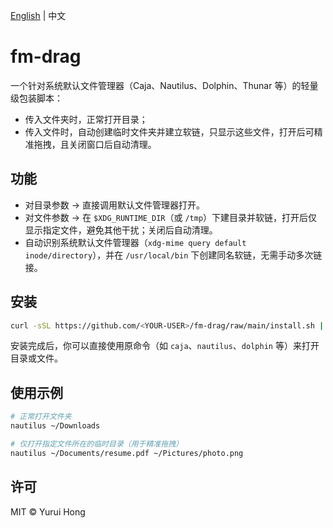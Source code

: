 [English](README.md) | 中文

# fm-drag

一个针对系统默认文件管理器（Caja、Nautilus、Dolphin、Thunar 等）的轻量级包装脚本：  
- 传入文件夹时，正常打开目录；  
- 传入文件时，自动创建临时文件夹并建立软链，只显示这些文件，打开后可精准拖拽，且关闭窗口后自动清理。

## 功能

- 对目录参数 → 直接调用默认文件管理器打开。  
- 对文件参数 → 在 `$XDG_RUNTIME_DIR`（或 `/tmp`）下建目录并软链，打开后仅显示指定文件，避免其他干扰；关闭后自动清理。  
- 自动识别系统默认文件管理器（`xdg-mime query default inode/directory`），并在 `/usr/local/bin` 下创建同名软链，无需手动多次链接。

## 安装

```bash
curl -sSL https://github.com/<YOUR-USER>/fm-drag/raw/main/install.sh | sudo bash
````

安装完成后，你可以直接使用原命令（如 `caja`、`nautilus`、`dolphin` 等）来打开目录或文件。

## 使用示例

```bash
# 正常打开文件夹
nautilus ~/Downloads

# 仅打开指定文件所在的临时目录（用于精准拖拽）
nautilus ~/Documents/resume.pdf ~/Pictures/photo.png
```

## 许可

MIT © Yurui Hong

